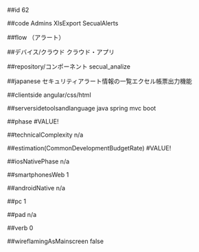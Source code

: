##id
62

##code
Admins XlsExport SecualAlerts

##flow
（アラート）

##デバイス/クラウド
クラウド・アプリ

##repository/コンポーネント
secual_analize

##japanese
セキュリティアラート情報の一覧エクセル帳票出力機能

##clientside
angular/css/html

##serversidetoolsandlanguage
java spring mvc boot

##phase
#VALUE!

##technicalComplexity
n/a

##estimation(CommonDevelopmentBudgetRate)
#VALUE!

##iosNativePhase
n/a

##smartphonesWeb
1

##androidNative
n/a

##pc
1

##pad
n/a

##verb
0

##wireflamingAsMainscreen
false

